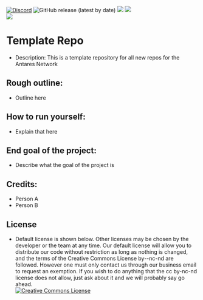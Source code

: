 [![Discord](https://discordapp.com/api/guilds/649703068799336454/widget.png)](https://discordapp.com/invite/KKYw763)
![GitHub release (latest by date)](https://img.shields.io/github/v/release/Antares-Network/template-repo?style=social)
![](https://img.shields.io/github/repo-size/Antares-Network/template-repo?color=Green&style=flat-square)
![](https://img.shields.io/tokei/lines/github/Antares-Network/template-repo?style=flat-square)  
![](https://cdn.discordapp.com/icons/649703068799336454/1a7ef8f706cd60d62547d2c7dc08d6f0.png) 

# Template Repo 
- Description: This is a template repository for all new repos for the Antares Network

## Rough outline:
- Outline here

## How to run yourself:
- Explain that here


## End goal of the project:
- Describe what the goal of the project is



## Credits:
- Person A
- Person B

## License
- Default license is shown below. Other licenses may be chosen by the developer or the team at any time. Our default license will allow you to distribute our code without restriction as long as nothing is changed, and the terms of the Creative Commons License by--nc-nd are followed. However one must only contact us through our business email to request an exemption. If you wish to do anything that the cc by-nc-nd license does not allow, just ask about it and we will probably say go ahead.  
<a rel="license" href="https://creativecommons.org/licenses/by-nc-nd/4.0/"><img alt="Creative Commons License" style="border-width:0" src="https://i.creativecommons.org/l/by-nc-nd/4.0/88x31.png" /></a>
